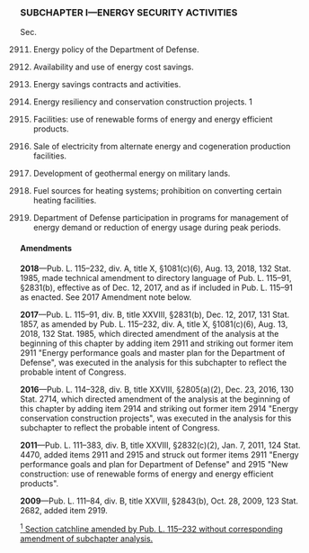 ### SUBCHAPTER I—ENERGY SECURITY ACTIVITIES ###

Sec.

2911. Energy policy of the Department of Defense.

2912. Availability and use of energy cost savings.

2913. Energy savings contracts and activities.

2914. Energy resiliency and conservation construction projects. 1

2915. Facilities: use of renewable forms of energy and energy efficient products.

2916. Sale of electricity from alternate energy and cogeneration production facilities.

2917. Development of geothermal energy on military lands.

2918. Fuel sources for heating systems; prohibition on converting certain heating facilities.

2919. Department of Defense participation in programs for management of energy demand or reduction of energy usage during peak periods.

#### Amendments ####

**2018**—Pub. L. 115–232, div. A, title X, §1081(c)(6), Aug. 13, 2018, 132 Stat. 1985, made technical amendment to directory language of Pub. L. 115–91, §2831(b), effective as of Dec. 12, 2017, and as if included in Pub. L. 115–91 as enacted. See 2017 Amendment note below.

**2017**—Pub. L. 115–91, div. B, title XXVIII, §2831(b), Dec. 12, 2017, 131 Stat. 1857, as amended by Pub. L. 115–232, div. A, title X, §1081(c)(6), Aug. 13, 2018, 132 Stat. 1985, which directed amendment of the analysis at the beginning of this chapter by adding item 2911 and striking out former item 2911 "Energy performance goals and master plan for the Department of Defense", was executed in the analysis for this subchapter to reflect the probable intent of Congress.

**2016**—Pub. L. 114–328, div. B, title XXVIII, §2805(a)(2), Dec. 23, 2016, 130 Stat. 2714, which directed amendment of the analysis at the beginning of this chapter by adding item 2914 and striking out former item 2914 "Energy conservation construction projects", was executed in the analysis for this subchapter to reflect the probable intent of Congress.

**2011**—Pub. L. 111–383, div. B, title XXVIII, §2832(c)(2), Jan. 7, 2011, 124 Stat. 4470, added items 2911 and 2915 and struck out former items 2911 "Energy performance goals and plan for Department of Defense" and 2915 "New construction: use of renewable forms of energy and energy efficient products".

**2009**—Pub. L. 111–84, div. B, title XXVIII, §2843(b), Oct. 28, 2009, 123 Stat. 2682, added item 2919.

[<sup>1</sup> Section catchline amended by Pub. L. 115–232 without corresponding amendment of subchapter analysis.](#I_1)